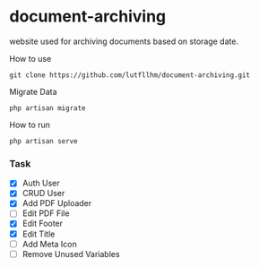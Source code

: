 # document-archiving
website used for archiving documents based on storage date.

How to use
```
git clone https://github.com/lutfllhm/document-archiving.git
```
Migrate Data
```
php artisan migrate
```

How to run
```
php artisan serve
````

### Task

- [x] Auth User
- [x] CRUD User
- [x] Add PDF Uploader
- [ ] Edit PDF File
- [x] Edit Footer
- [x] Edit Title
- [ ] Add Meta Icon
- [ ] Remove Unused Variables
